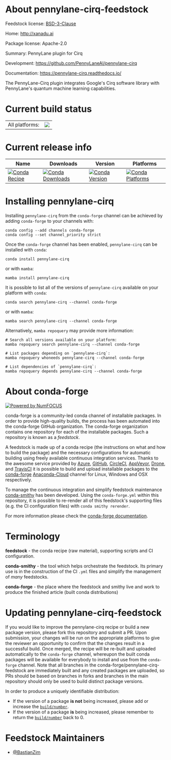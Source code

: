About pennylane-cirq-feedstock
==============================

Feedstock license: [BSD-3-Clause](https://github.com/conda-forge/pennylane-cirq-feedstock/blob/main/LICENSE.txt)

Home: http://xanadu.ai

Package license: Apache-2.0

Summary: PennyLane plugin for Cirq

Development: https://github.com/PennyLaneAI/pennylane-cirq

Documentation: https://pennylane-cirq.readthedocs.io/

The PennyLane-Cirq plugin integrates Google's Cirq software library
with PennyLane's quantum machine learning capabilities.


Current build status
====================


<table><tr><td>All platforms:</td>
    <td>
      <a href="https://dev.azure.com/conda-forge/feedstock-builds/_build/latest?definitionId=15739&branchName=main">
        <img src="https://dev.azure.com/conda-forge/feedstock-builds/_apis/build/status/pennylane-cirq-feedstock?branchName=main">
      </a>
    </td>
  </tr>
</table>

Current release info
====================

| Name | Downloads | Version | Platforms |
| --- | --- | --- | --- |
| [![Conda Recipe](https://img.shields.io/badge/recipe-pennylane--cirq-green.svg)](https://anaconda.org/conda-forge/pennylane-cirq) | [![Conda Downloads](https://img.shields.io/conda/dn/conda-forge/pennylane-cirq.svg)](https://anaconda.org/conda-forge/pennylane-cirq) | [![Conda Version](https://img.shields.io/conda/vn/conda-forge/pennylane-cirq.svg)](https://anaconda.org/conda-forge/pennylane-cirq) | [![Conda Platforms](https://img.shields.io/conda/pn/conda-forge/pennylane-cirq.svg)](https://anaconda.org/conda-forge/pennylane-cirq) |

Installing pennylane-cirq
=========================

Installing `pennylane-cirq` from the `conda-forge` channel can be achieved by adding `conda-forge` to your channels with:

```
conda config --add channels conda-forge
conda config --set channel_priority strict
```

Once the `conda-forge` channel has been enabled, `pennylane-cirq` can be installed with `conda`:

```
conda install pennylane-cirq
```

or with `mamba`:

```
mamba install pennylane-cirq
```

It is possible to list all of the versions of `pennylane-cirq` available on your platform with `conda`:

```
conda search pennylane-cirq --channel conda-forge
```

or with `mamba`:

```
mamba search pennylane-cirq --channel conda-forge
```

Alternatively, `mamba repoquery` may provide more information:

```
# Search all versions available on your platform:
mamba repoquery search pennylane-cirq --channel conda-forge

# List packages depending on `pennylane-cirq`:
mamba repoquery whoneeds pennylane-cirq --channel conda-forge

# List dependencies of `pennylane-cirq`:
mamba repoquery depends pennylane-cirq --channel conda-forge
```


About conda-forge
=================

[![Powered by
NumFOCUS](https://img.shields.io/badge/powered%20by-NumFOCUS-orange.svg?style=flat&colorA=E1523D&colorB=007D8A)](https://numfocus.org)

conda-forge is a community-led conda channel of installable packages.
In order to provide high-quality builds, the process has been automated into the
conda-forge GitHub organization. The conda-forge organization contains one repository
for each of the installable packages. Such a repository is known as a *feedstock*.

A feedstock is made up of a conda recipe (the instructions on what and how to build
the package) and the necessary configurations for automatic building using freely
available continuous integration services. Thanks to the awesome service provided by
[Azure](https://azure.microsoft.com/en-us/services/devops/), [GitHub](https://github.com/),
[CircleCI](https://circleci.com/), [AppVeyor](https://www.appveyor.com/),
[Drone](https://cloud.drone.io/welcome), and [TravisCI](https://travis-ci.com/)
it is possible to build and upload installable packages to the
[conda-forge](https://anaconda.org/conda-forge) [Anaconda-Cloud](https://anaconda.org/)
channel for Linux, Windows and OSX respectively.

To manage the continuous integration and simplify feedstock maintenance
[conda-smithy](https://github.com/conda-forge/conda-smithy) has been developed.
Using the ``conda-forge.yml`` within this repository, it is possible to re-render all of
this feedstock's supporting files (e.g. the CI configuration files) with ``conda smithy rerender``.

For more information please check the [conda-forge documentation](https://conda-forge.org/docs/).

Terminology
===========

**feedstock** - the conda recipe (raw material), supporting scripts and CI configuration.

**conda-smithy** - the tool which helps orchestrate the feedstock.
                   Its primary use is in the construction of the CI ``.yml`` files
                   and simplify the management of *many* feedstocks.

**conda-forge** - the place where the feedstock and smithy live and work to
                  produce the finished article (built conda distributions)


Updating pennylane-cirq-feedstock
=================================

If you would like to improve the pennylane-cirq recipe or build a new
package version, please fork this repository and submit a PR. Upon submission,
your changes will be run on the appropriate platforms to give the reviewer an
opportunity to confirm that the changes result in a successful build. Once
merged, the recipe will be re-built and uploaded automatically to the
`conda-forge` channel, whereupon the built conda packages will be available for
everybody to install and use from the `conda-forge` channel.
Note that all branches in the conda-forge/pennylane-cirq-feedstock are
immediately built and any created packages are uploaded, so PRs should be based
on branches in forks and branches in the main repository should only be used to
build distinct package versions.

In order to produce a uniquely identifiable distribution:
 * If the version of a package **is not** being increased, please add or increase
   the [``build/number``](https://docs.conda.io/projects/conda-build/en/latest/resources/define-metadata.html#build-number-and-string).
 * If the version of a package **is** being increased, please remember to return
   the [``build/number``](https://docs.conda.io/projects/conda-build/en/latest/resources/define-metadata.html#build-number-and-string)
   back to 0.

Feedstock Maintainers
=====================

* [@BastianZim](https://github.com/BastianZim/)

